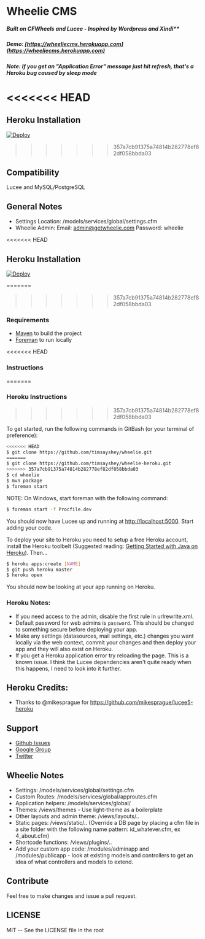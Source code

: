 # Wheelie CMS
 
##### Built on CFWheels and Lucee - Inspired by Wordpress and Xindi**

##### Demo: [https://wheeliecms.herokuapp.com](https://wheeliecms.herokuapp.com) 
##### Note: If you get an "Application Error" message just hit refresh, that's a Heroku bug caused by sleep mode

<<<<<<< HEAD
=======
## Heroku Installation

[![Deploy](https://www.herokucdn.com/deploy/button.png)](https://dashboard.heroku.com/new?button-url=https%3A%2F%2Fgithub.com%2Ftimsayshey%2Fwheelie-heroku&template=https%3A%2F%2Fgithub.com%2Ftimsayshey%2Fwheelie-heroku)

>>>>>>> 357a7cb91375a74814b282778ef82df058bbda03
## Compatibility

Lucee and MySQL/PostgreSQL

## General Notes

* Settings Location: /models/services/global/settings.cfm
* Wheelie Admin: Email: admin@getwheelie.com Password: wheelie

<<<<<<< HEAD
## Heroku Installation

[![Deploy](https://www.herokucdn.com/deploy/button.png)](https://heroku.com/deploy)

=======
>>>>>>> 357a7cb91375a74814b282778ef82df058bbda03
### Requirements

- [Maven](http://maven.apache.org/) to build the project
- [Foreman](https://github.com/ddollar/foreman) to run locally

<<<<<<< HEAD
### Instructions
=======
### Heroku Instructions
>>>>>>> 357a7cb91375a74814b282778ef82df058bbda03

To get started, run the following commands in GitBash (or your terminal of preference):

```bash
<<<<<<< HEAD
$ git clone https://github.com/timsayshey/wheelie.git
=======
$ git clone https://github.com/timsayshey/wheelie-heroku.git
>>>>>>> 357a7cb91375a74814b282778ef82df058bbda03
$ cd wheelie
$ mvn package
$ foreman start
```

NOTE: On Windows, start foreman with the following command:

```bash
$ foreman start -f Procfile.dev
```

You should now have Lucee up and running at <http://localhost:5000>. Start adding your code.

To deploy your site to Heroku you need to setup a free Heroku account, install the Heroku toolbelt (Suggested reading: [Getting Started with Java on Heroku](https://devcenter.heroku.com/articles/getting-started-with-java)). Then...

```bash
$ heroku apps:create [NAME]
$ git push heroku master
$ heroku open
```

You should now be looking at your app running on Heroku.

### Heroku Notes:

* If you need access to the admin, disable the first rule in urlrewrite.xml.
* Default password for web admins is `password`. This should be changed to something secure before deploying your app.
* Make any settings (datasources, mail settings, etc.) changes you want locally via the web context, commit your changes and then deploy your app and they will also exist on Heroku.
* If you get a Heroku application error try reloading the page. This is a known issue. I think the Lucee dependencies aren't quite ready when this happens, I need to look into it further.

## Heroku Credits:

- Thanks to @mikesprague for https://github.com/mikesprague/lucee5-heroku

## Support

* [Github Issues](https://github.com/timsayshey/wheelie/issues)
* [Google Group](https://groups.google.com/forum/#!forum/wheelie-cms)
* [Twitter](http://twitter.com/wheeliecms)

## Wheelie Notes

* Settings:  /models/services/global/settings.cfm
* Custom Routes: /models/services/global/approutes.cfm
* Application helpers: /models/services/global/
* Themes: /views/themes - Use light-theme as a boilerplate
* Other layouts and admin theme: /views/layouts/..
* Static pages: /views/static/.. (Override a DB page by placing a cfm file in a site folder with the following name pattern: id_whatever.cfm, ex 4_about.cfm)
* Shortcode functions: /views/plugins/..
* Add your custom app code: /modules/adminapp and /modules/publicapp - look at existing models and controllers to get an idea of what controllers and models to extend.

## Contribute

Feel free to make changes and issue a pull request.

## LICENSE

MIT -- See the LICENSE file in the root
